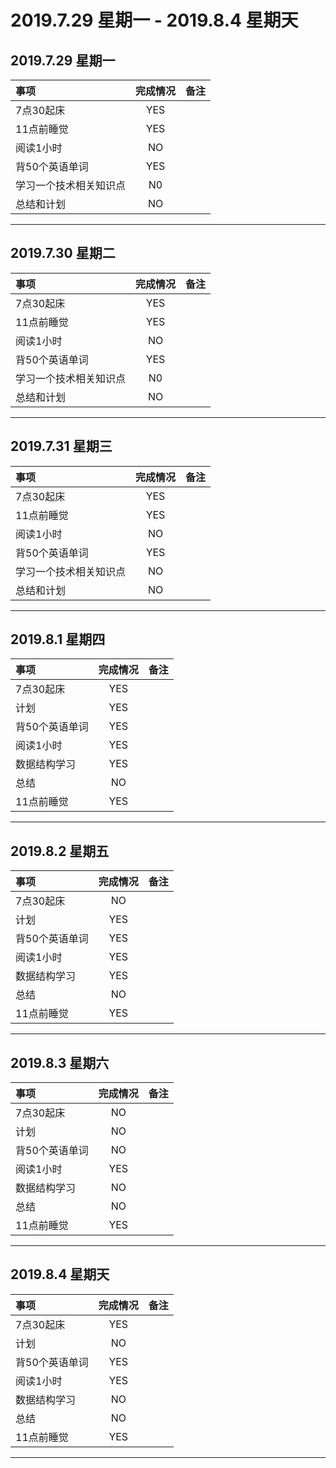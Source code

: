 # **2019.7.29 星期一 - 2019.8.4 星期天**


## 2019.7.29 星期一

| 事项                   | 完成情况 | 备注 |
| :--------------------- | :------: | :--- |
| 7点30起床              |   YES    |      |
| 11点前睡觉             |   YES    |
| 阅读1小时              |    NO    |
| 背50个英语单词         |   YES    |
| 学习一个技术相关知识点 |    N0    |
| 总结和计划             |    NO    |

***

## 2019.7.30 星期二

| 事项                   | 完成情况 | 备注 |
| :--------------------- | :------: | :--- |
| 7点30起床              |   YES    |      |
| 11点前睡觉             |   YES    |
| 阅读1小时              |    NO    |
| 背50个英语单词         |   YES    |
| 学习一个技术相关知识点 |    N0    |
| 总结和计划             |    NO    |

***

## 2019.7.31 星期三

| 事项                   | 完成情况 | 备注 |
| :--------------------- | :------: | :--- |
| 7点30起床              |   YES    |      |
| 11点前睡觉             |   YES    |
| 阅读1小时              |    NO    |
| 背50个英语单词         |   YES    |
| 学习一个技术相关知识点 |    NO    |
| 总结和计划             |    NO    |

***

## 2019.8.1 星期四

| 事项           | 完成情况 | 备注 |
| :------------- | :------: | :--- |
| 7点30起床      |   YES    |      |
| 计划           |   YES    |
| 背50个英语单词 |   YES    |
| 阅读1小时      |   YES    |
| 数据结构学习   |   YES    |
| 总结           |    NO    |
| 11点前睡觉     |   YES    |

***

## 2019.8.2 星期五

| 事项           | 完成情况 | 备注 |
| :------------- | :------: | :--- |
| 7点30起床      |    NO    |      |
| 计划           |   YES    |
| 背50个英语单词 |   YES    |
| 阅读1小时      |   YES    |
| 数据结构学习   |   YES    |
| 总结           |    NO    |
| 11点前睡觉     |   YES    |

***

## 2019.8.3 星期六

| 事项           | 完成情况 | 备注 |
| :------------- | :------: | :--- |
| 7点30起床      |    NO    |      |
| 计划           |    NO    |
| 背50个英语单词 |    NO    |
| 阅读1小时      |   YES    |
| 数据结构学习   |    NO    |
| 总结           |    NO    |
| 11点前睡觉     |   YES    |

***

## 2019.8.4 星期天

| 事项           | 完成情况 | 备注 |
| :------------- | :------: | :--- |
| 7点30起床      |   YES    |      |
| 计划           |    NO    |
| 背50个英语单词 |   YES    |
| 阅读1小时      |   YES    |
| 数据结构学习   |    NO    |
| 总结           |    NO    |
| 11点前睡觉     |   YES    |

***